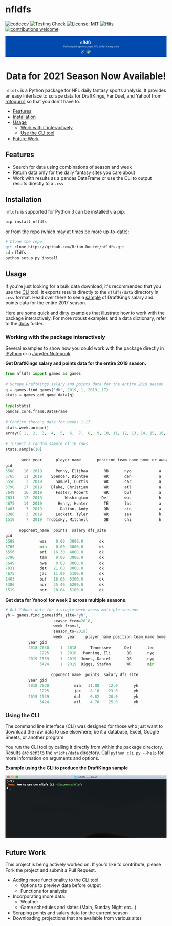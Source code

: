 # nfldfs

[![codecov](https://codecov.io/gh/BrianDoucet01/nfldfs/branch/master/graph/badge.svg)](https://codecov.io/gh/BrianDoucet01/nfldfs)
![Testing Check](https://github.com/BrianDoucet01/nfldfs/workflows/Testing%20Check/badge.svg)
[![License: MIT](https://img.shields.io/badge/License-MIT-yellow.svg)](https://opensource.org/licenses/MIT)
[![Hits](https://hits.seeyoufarm.com/api/count/incr/badge.svg?url=https%3A%2F%2Fgithub.com%2FBrian-Doucet%2Fnfldfs&count_bg=%2379C83D&title_bg=%23555555&icon=&icon_color=%2383AAD9&title=Repo+Views&edge_flat=false)](https://hits.seeyoufarm.com)
[![contributions welcome](https://img.shields.io/badge/contributions-welcome-brightgreen.svg?style=flat)](https://github.com/dwyl/esta/issues)

![](images/nfldfs_banner.png)

<h1 align="center">Data for 2021 Season Now Available!</h1>


`nfldfs` is a Python package for NFL daily fantasy sports analysis. It provides an easy interface to scrape data for DraftKings, FanDuel, and Yahoo! from [rotoguru1](http://rotoguru.net) so that you don't have to.



* [Features](https://github.com/BrianDoucet01/daily-fantasy-sports#features)
* [Installation](https://github.com/BrianDoucet01/daily-fantasy-sports#installation)
* [Usage](https://github.com/BrianDoucet01/daily-fantasy-sports#usage)
  * [Work with it interactively](https://github.com/BrianDoucet01/daily-fantasy-sports#working-with-the-package-interactively)
  * [Use the CLI tool](https://github.com/BrianDoucet01/daily-fantasy-sports#using-the-cli)
* [Future Work](https://github.com/BrianDoucet01/daily-fantasy-sports#future-work)


## Features

+ Search for data using combinations of season and week
+ Return data only for the daily fantasy sites you care about
+ Work with results as a pandas DataFrame or use the CLI to output results directly to a `.csv`


## Installation
`nfldfs` is supported for Python 3 can be installed via pip:
```bash
pip install nfldfs
```
or from the repo (which may at times be more up-to-date):

```bash
# Clone the repo
git clone https://github.com/Brian-Doucet/nfldfs.git
cd nfldfs
python setup.py install
```
## Usage

If you're just looking for a bulk data download, it's recommended that you use the [CLI](https://github.com/BrianDoucet01/daily-fantasy-sports#using-the-cli) tool. It exports results directly to the `nfldfs/data` directory in `.csv` format. Head over there to see a [sample](https://github.com/BrianDoucet01/daily-fantasy-sports/tree/master/data) of DraftKings salary and points data for the entire 2017 season.

Here are some quick and dirty examples that illustrate how to work with the package interactively. For more robust examples and a data dictionary, refer to the [docs](https://github.com/BrianDoucet01/daily-fantasy-sports/tree/master/docs) folder.

### Working with the package interactively
Several examples to show how you could work with the package directly in [IPython](https://ipython.org/) or a [Jupyter Notebook](https://jupyter.org/).

**Get DraftKings salary and points data for the entire 2019 season.**

```Python
from nfldfs import games as games

# Scrape DraftKings salary and points data for the entire 2019 season
g = games.find_games('dk', 2019, 1, 2019, 17)
stats = games.get_game_data(g)

type(stats)
pandas.core.frame.DataFrame

# Confirm there's data for weeks 1-17
stats.week.unique()
array([ 1,  2,  3,  4,  5,  6,  7,  8,  9, 10, 11, 12, 13, 14, 15, 16, 17])

# Inspect a random sample of 10 rows
stats.sample(10)

       week year      player_name       position team_name home_or_away  \
gid
5588    16  2019      Penny, Elijhaa       RB       nyg            a
5765    11  2019    Spencer, Diontae       WR       den            a
5556     3  2019      Samuel, Curtis       WR       car            a
5790    17  2019    Blake, Christian       WR       atl            a
5649    16  2019      Foster, Robert       WR       buf            a
7031    12  2019          Washington      Def       was            h
4675    14  2019       Henry, Hunter       TE       lac            a
1403     3  2019        Dalton, Andy       QB       cin            a
5386     3  2019      Lockett, Tyler       WR       sea            h
1519     7  2019  Trubisky, Mitchell       QB       chi            h

      opponent_name  points  salary dfs_site
gid
5588           was    0.00  3000.0       dk
5765           min    0.00  3000.0       dk
5556           ari   16.30  4800.0       dk
5790           tam    0.00  3000.0       dk
5649           nwe    0.00  3000.0       dk
7031           det   21.00  3000.0       dk
4675           jac   11.90  5100.0       dk
1403           buf   18.06  5300.0       dk
5386           nor   35.40  6200.0       dk
1519           nor   20.04  5100.0       dk
```


**Get data for Yahoo! for week 2 across multiple seasons.**

```python
# Get Yahoo! data for a single week aross multiple seasons
yh = games.find_games(dfs_site='yh',
                     season_from=2018,
                     week_from=1,
                     season_to=2019)
                     week  year    player_name position team_name home_or_away  \
          year gid
          2018 7030     1  2018      Tennessee      Def       ten            a
               1225     1  2018   Manning, Eli       QB       nyg            h
          2019 1539     1  2019  Jones, Daniel       QB       nyg            a
               5424     1  2019  Diggs, Stefon       WR       min            h

                    opponent_name  points  salary dfs_site
          year gid
          2018 7030           mia   11.00    12.0       yh
               1225           jac    8.16    23.0       yh
          2019 1539           dal   -0.82    20.0       yh
               5424           atl    4.70    25.0       yh
```

### Using the CLI
The command line interface (CLI) was designed for those who just want to download the raw data to use elsewhere; be it a database, Excel, Google Sheets, or another program.

You run the CLI tool by calling it directly from within the package directory. Results are sent to the `nfldfs/data` directory. Call `python cli.py --help` for more information on arguments and options.

**Example using the CLI to produce the DraftKings sample**

![CLI tool](images/cli-demo.gif)


## Future Work
This project is being actively worked on. If you'd like to contribute, please Fork the project and submit a Pull Request.

* Adding more functionality to the CLI tool
    * Options to preview data before output
    * Functions for analysis
* Incorporating more data:
    * Weather
    * Game schedules and slates (Main, Sunday Night etc...)
* Scraping  points and salary data for the current season
* Downloading projections that are available from various sites
